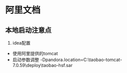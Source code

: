 # 阿里文档
## 本地启动注意点
1. idea配置
 * 使用阿里提供的tomcat
 * 启动参数调整
  -Dpandora.location=C:\taobao-tomcat-7.0.59\deploy\taobao-hsf.sar